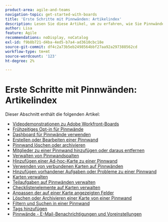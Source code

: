 ```yaml
---
product-area: agile-and-teams
navigation-topic: get-started-with-boards
title: 'Erste Schritte mit Pinnwänden: Artikelindex'
description: Lesen Sie diese Artikel, um zu erfahren, wie Sie Pinnwände in Workfront verwenden.
author: Lisa
feature: Agile
recommendations: noDisplay, noCatalog
exl-id: f9b8b721-d4ba-4ed5-b7a4-ad3610cbc18e
source-git-commit: df4c2a73b5eb2498564bbf27aa92a297388562cd
workflow-type: tm+mt
source-wordcount: '123'
ht-degree: 2%

---
```


# Erste Schritte mit Pinnwänden: Artikelindex

<!-- Audited: 12/2023 -->

Dieser Abschnitt enthält die folgenden Artikel:

* [Videodemonstrationen zu Adobe Workfront-Boards](/help/quicksilver/agile/get-started-with-boards/boards-video-demonstrations.md)
* [Frühzeitiges Opt-in für Pinnwände](../../agile/get-started-with-boards/boards-early-feature-opt-in.md)
* [Dashboard für Pinnwände verwenden](../../agile/get-started-with-boards/use-boards-page.md)
* [Erstellen oder Bearbeiten einer Pinnwand](../../agile/get-started-with-boards/create-edit-board.md)
* [Pinnwand löschen oder archivieren](/help/quicksilver/agile/get-started-with-boards/delete-archive-board.md)
* [Mitglieder zu einer Pinnwand hinzufügen oder daraus entfernen](../../agile/get-started-with-boards/add-members-to-board.md)
* [Verwalten von Pinnwandspalten](../../agile/get-started-with-boards/manage-board-columns.md)
* [Hinzufügen einer Ad-hoc-Karte zu einer Pinnwand](../../agile/get-started-with-boards/add-card-to-board.md)
* [Verwenden von verbundenen Karten auf Pinnwänden](/help/quicksilver/agile/get-started-with-boards/connected-cards.md)
* [Hinzufügen vorhandener Aufgaben oder Probleme zu einer Pinnwand](/help/quicksilver/agile/get-started-with-boards/add-card-from-list-to-board.md)
* [Karten verwalten](../../agile/get-started-with-boards/move-board-items.md)
* [Teilaufgaben auf Pinnwänden verwalten](/help/quicksilver/agile/get-started-with-boards/manage-subtasks-on-boards.md)
* [Checklistenelemente auf Karten verwalten](/help/quicksilver/agile/get-started-with-boards/manage-checklist-items.md)
* [Anpassen der auf einer Karte angezeigten Felder](/help/quicksilver/agile/get-started-with-boards/customize-fields-on-card.md)
* [Löschen oder Archivieren einer Karte von einer Pinnwand](../../agile/get-started-with-boards/delete-board-items.md)
* [Filtern und Suchen in einer Pinnwand](../../agile/get-started-with-boards/filter-search-in-board.md)
* [Tags hinzufügen](../../agile/get-started-with-boards/add-tags.md)
* [Pinnwände - E-Mail-Benachrichtigungen und Voreinstellungen](/help/quicksilver/agile/get-started-with-boards/boards-emails.md)
